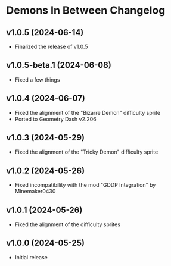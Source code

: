 # Demons In Between Changelog
## v1.0.5 (2024-06-14)
- Finalized the release of v1.0.5

## v1.0.5-beta.1 (2024-06-08)
- Fixed a few things

## v1.0.4 (2024-06-07)
- Fixed the alignment of the "Bizarre Demon" difficulty sprite
- Ported to Geometry Dash v2.206

## v1.0.3 (2024-05-29)
- Fixed the alignment of the "Tricky Demon" difficulty sprite

## v1.0.2 (2024-05-26)
- Fixed incompatibility with the mod "GDDP Integration" by Minemaker0430

## v1.0.1 (2024-05-26)
- Fixed the alignment of the difficulty sprites

## v1.0.0 (2024-05-25)
- Initial release